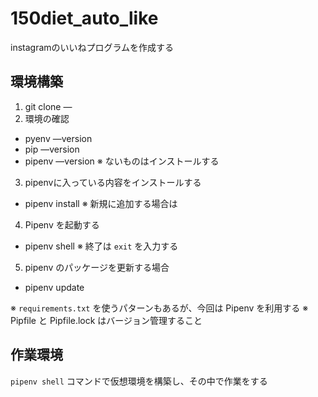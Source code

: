 # 150diet_auto_like

instagramのいいねプログラムを作成する

## 環境構築

1. git clone —
2. 環境の確認
  - pyenv —version
  - pip —version
  - pipenv —version
  ※ ないものはインストールする
3. pipenvに入っている内容をインストールする
  - pipenv install
  ※ 新規に追加する場合は
4. Pipenv を起動する
  - pipenv shell
  ※ 終了は `exit` を入力する
5. pipenv のパッケージを更新する場合
  - pipenv update

※ `requirements.txt` を使うパターンもあるが、今回は Pipenv を利用する
※ Pipfile と Pipfile.lock はバージョン管理すること

## 作業環境

`pipenv shell` コマンドで仮想環境を構築し、その中で作業をする

